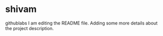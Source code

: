 # shivam
githublabs
I am editing the README file. Adding some more details about the project description.
